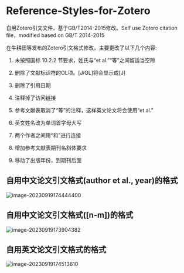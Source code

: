 # Reference-Styles-for-Zotero
自用Zotero引文文件，基于GB/T2014-2015修改。Self use Zotero citation file，modified based on GB/T 2014-2015

在牛耕田等发布的Zotero引文格式修改，主要更改了以下几个内容:

1. 未按照国标 10.2.2 节要求，姓氏与“et al.”“等”之间留适当空隙

1. 删除了文献标识符的OL项。[J/OL]将会显示成[J]

1. 删除了引用日期

1. 注释掉了访问链接

1. 参考文献表取消了“等”的注释，这样英文论文将会使用“et al.”

1. 英文姓名改为单词首字母大写

1. 两个作者之间用“和”进行连接

1. 增加参考文献表期刊名斜体要求

1. 移动了出版年份，到期刊后面


## 自用中文论文引文格式(author et al., year)的格式

![image-20230919174444400](./../../Notes/3.附件/image-20230919174444400.png)

## 自用中文论文引文格式([n-m])的格式

![image-20230919173904382](./../../Notes/3.附件/image-20230919173904382.png)

## 自用英文论文引文格式的格式

![image-20230919174513610](./../../Notes/3.附件/image-20230919174513610.png)